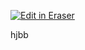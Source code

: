<p><a target="_blank" href="https://app.eraser.io/workspace/9T7VidQVoZIKvkj1Xta3" id="edit-in-eraser-github-link"><img alt="Edit in Eraser" src="https://firebasestorage.googleapis.com/v0/b/second-petal-295822.appspot.com/o/images%2Fgithub%2FOpen%20in%20Eraser.svg?alt=media&amp;token=968381c8-a7e7-472a-8ed6-4a6626da5501"></a></p>

hjbb



<!--- Eraser file: https://app.eraser.io/workspace/9T7VidQVoZIKvkj1Xta3 --->